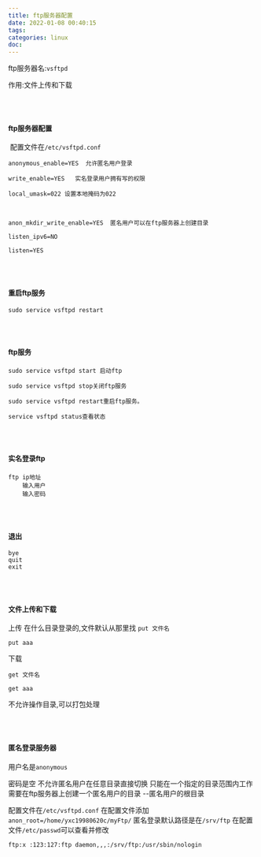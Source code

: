 ```yaml
---
title: ftp服务器配置
date: 2022-01-08 00:40:15
tags:
categories: linux
doc:
---
```


ftp服务器名:`vsftpd`

作用:文件上传和下载

<br /><br />

#### ftp服务器配置

​	配置文件在`/etc/vsftpd.conf`

```
anonymous_enable=YES  允许匿名用户登录

write_enable=YES   实名登录用户拥有写的权限

local_umask=022 设置本地掩码为022



anon_mkdir_write_enable=YES  匿名用户可以在ftp服务器上创建目录

listen_ipv6=NO

listen=YES
```

<br /><br />

#### 重启ftp服务

```
sudo service vsftpd restart
```

<br /><br />

#### ftp服务

```
sudo service vsftpd start 启动ftp

sudo service vsftpd stop关闭ftp服务

sudo service vsftpd restart重启ftp服务。

service vsftpd status查看状态
```

<br /><br />

#### 实名登录ftp

```
ftp ip地址
	输入用户
	输入密码
```


​	<br /><br />

#### 退出

```
bye 
quit
exit
```



<br /><br />

#### 文件上传和下载

上传 
	在什么目录登录的,文件默认从那里找
	`put 文件名`

```
put aaa
```

下载

`get 文件名`

```
get aaa
```

不允许操作目录,可以打包处理

<br /><br />

#### 匿名登录服务器

用户名是`anonymous`

密码是空
	不允许匿名用户在任意目录直接切换
	只能在一个指定的目录范围内工作
	需要在ftp服务器上创建一个匿名用户的目录 --匿名用户的根目录

配置文件在`/etc/vsftpd.conf`
	在配置文件添加 ` anon_root=/home/yxc19980620c/myFtp/`
	匿名登录默认路径是在`/srv/ftp`
	在配置文件`/etc/passwd`可以查看并修改

```
ftp:x :123:127:ftp daemon,,,:/srv/ftp:/usr/sbin/nologin
```

<br /><br /><br /><br />